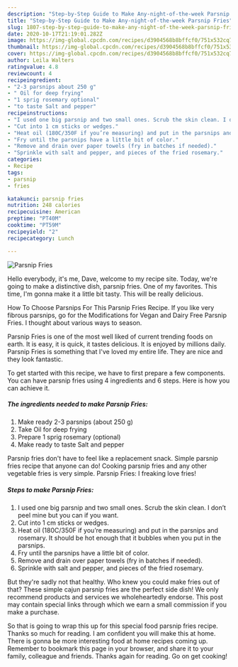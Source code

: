 ```yaml
---
description: "Step-by-Step Guide to Make Any-night-of-the-week Parsnip Fries"
title: "Step-by-Step Guide to Make Any-night-of-the-week Parsnip Fries"
slug: 1807-step-by-step-guide-to-make-any-night-of-the-week-parsnip-fries
date: 2020-10-17T21:19:01.282Z
image: https://img-global.cpcdn.com/recipes/d3904568b8bffcf0/751x532cq70/parsnip-fries-recipe-main-photo.jpg
thumbnail: https://img-global.cpcdn.com/recipes/d3904568b8bffcf0/751x532cq70/parsnip-fries-recipe-main-photo.jpg
cover: https://img-global.cpcdn.com/recipes/d3904568b8bffcf0/751x532cq70/parsnip-fries-recipe-main-photo.jpg
author: Leila Walters
ratingvalue: 4.8
reviewcount: 4
recipeingredient:
- "2-3 parsnips about 250 g"
- " Oil for deep frying"
- "1 sprig rosemary optional"
- "to taste Salt and pepper"
recipeinstructions:
- "I used one big parsnip and two small ones. Scrub the skin clean. I don’t peel mine but you can if you want."
- "Cut into 1 cm sticks or wedges."
- "Heat oil (180C/350F if you’re measuring) and put in the parsnips and rosemary. It should be hot enough that it bubbles when you put in the parsnips."
- "Fry until the parsnips have a little bit of color."
- "Remove and drain over paper towels (fry in batches if needed)."
- "Sprinkle with salt and pepper, and pieces of the fried rosemary."
categories:
- Recipe
tags:
- parsnip
- fries

katakunci: parsnip fries 
nutrition: 248 calories
recipecuisine: American
preptime: "PT40M"
cooktime: "PT59M"
recipeyield: "2"
recipecategory: Lunch

---
```



![Parsnip Fries](https://img-global.cpcdn.com/recipes/d3904568b8bffcf0/751x532cq70/parsnip-fries-recipe-main-photo.jpg)

Hello everybody, it's me, Dave, welcome to my recipe site. Today, we're going to make a distinctive dish, parsnip fries. One of my favorites. This time, I'm gonna make it a little bit tasty. This will be really delicious.

How To Choose Parsnips For This Parsnip Fries Recipe. If you like very fibrous parsnips, go for the Modifications for Vegan and Dairy Free Parsnip Fries. I thought about various ways to season.

Parsnip Fries is one of the most well liked of current trending foods on earth. It is easy, it is quick, it tastes delicious. It is enjoyed by millions daily. Parsnip Fries is something that I've loved my entire life. They are nice and they look fantastic.


To get started with this recipe, we have to first prepare a few components. You can have parsnip fries using 4 ingredients and 6 steps. Here is how you can achieve it.

<!--inarticleads1-->

##### The ingredients needed to make Parsnip Fries:

1. Make ready 2-3 parsnips (about 250 g)
1. Take  Oil for deep frying
1. Prepare 1 sprig rosemary (optional)
1. Make ready to taste Salt and pepper


Parsnip fries don&#39;t have to feel like a replacement snack. Simple parsnip fries recipe that anyone can do! Cooking parsnip fries and any other vegetable fries is very simple. Parsnip Fries: I freaking love fries! 

<!--inarticleads2-->

##### Steps to make Parsnip Fries:

1. I used one big parsnip and two small ones. Scrub the skin clean. I don’t peel mine but you can if you want.
1. Cut into 1 cm sticks or wedges.
1. Heat oil (180C/350F if you’re measuring) and put in the parsnips and rosemary. It should be hot enough that it bubbles when you put in the parsnips.
1. Fry until the parsnips have a little bit of color.
1. Remove and drain over paper towels (fry in batches if needed).
1. Sprinkle with salt and pepper, and pieces of the fried rosemary.


But they&#39;re sadly not that healthy. Who knew you could make fries out of that? These simple cajun parsnip fries are the perfect side dish! We only recommend products and services we wholeheartedly endorse. This post may contain special links through which we earn a small commission if you make a purchase. 

So that is going to wrap this up for this special food parsnip fries recipe. Thanks so much for reading. I am confident you will make this at home. There is gonna be more interesting food at home recipes coming up. Remember to bookmark this page in your browser, and share it to your family, colleague and friends. Thanks again for reading. Go on get cooking!
